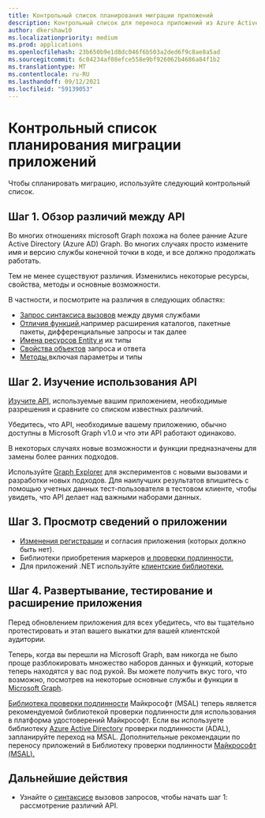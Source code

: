 ```yaml
---
title: Контрольный список планирования миграции приложений
description: Контрольный список для переноса приложений из Azure Active Directory (Azure AD) Graph в Microsoft Graph
author: dkershaw10
ms.localizationpriority: medium
ms.prod: applications
ms.openlocfilehash: 23b650b9e1d8dc046f6b503a2ded6f9c8ae8a5ad
ms.sourcegitcommit: 6c04234af08efce558e9bf926062b4686a84f1b2
ms.translationtype: MT
ms.contentlocale: ru-RU
ms.lasthandoff: 09/12/2021
ms.locfileid: "59139053"
---
```

# <a name="app-migration-planning-checklist"></a>Контрольный список планирования миграции приложений

Чтобы спланировать миграцию, используйте следующий контрольный список.

## <a name="step-1-review-the-differences-between-the-apis"></a>Шаг 1. Обзор различий между API

Во многих отношениях microsoft Graph похожа на более ранние Azure Active Directory (Azure AD) Graph. Во многих случаях просто измените имя и версию службы конечной точки в коде, и все должно продолжать работать.

Тем не менее существуют различия. Изменились некоторые ресурсы, свойства, методы и основные возможности.

В частности, и посмотрите на различия в следующих областях:

- [Запрос синтаксиса вызовов](migrate-azure-ad-graph-request-differences.md) между двумя службами
- [Отличия функций,](migrate-azure-ad-graph-feature-differences.md)например расширения каталогов, пакетные пакеты, дифференциальные запросы и так далее
- [Имена ресурсов Entity и](migrate-azure-ad-graph-resource-differences.md) их типы
- [Свойства объектов](migrate-azure-ad-graph-property-differences.md) запроса и ответа
- [Методы,](migrate-azure-ad-graph-method-differences.md)включая параметры и типы

## <a name="step-2-examine-api-use"></a>Шаг 2. Изучение использования API

[Изучите API,](migrate-azure-ad-graph-audit-api-use.md) используемые вашим приложением, необходимые разрешения и сравните со списком известных различий.  

Убедитесь, что API, необходимые вашему приложению, обычно доступны в Microsoft Graph v1.0 и что эти API работают одинаково.

В некоторых случаях новые возможности и функции предназначены для замены более ранних подходов.

Используйте [Graph Explorer](https://aka.ms/ge) для экспериментов с новыми вызовами и разработки новых подходов. Для наилучших результатов впишитесь с помощью учетных данных тест-пользователя в тестовом клиенте, чтобы увидеть, что API делает над важными наборами данных.

## <a name="step-3-review-app-details"></a>Шаг 3. Просмотр сведений о приложении

- [Изменения регистрации](migrate-azure-ad-graph-app-registration.md) и согласия приложения (которых должно быть нет).
- Библиотеки приобретения маркеров [и проверки подлинности.](migrate-azure-ad-graph-authentication-library.md)
- Для приложений .NET используйте [клиентские библиотеки.](migrate-azure-ad-graph-client-libraries.md)

## <a name="step-4-deploy-test-and-extend-your-app"></a>Шаг 4. Развертывание, тестирование и расширение приложения

Перед обновлением приложения для всех убедитесь, что вы тщательно протестировать и этап вашего выкатки для вашей клиентской аудитории.

Теперь, когда вы перешли на Microsoft Graph, вам никогда не было проще разблокировать множество наборов данных и функций, которые теперь находятся у вас под рукой. Вы можете получить вкус того, что возможно, посмотрев на некоторые основные службы и функции в [Microsoft Graph](./overview-major-services.md).

[Библиотека проверки подлинности](/azure/active-directory/develop/reference-v2-libraries) Майкрософт (MSAL) теперь является рекомендуемой библиотекой проверки подлинности для использования в платформа удостоверений Майкрософт. Если вы используете библиотеку [Azure Active Directory](/azure/active-directory/develop/active-directory-authentication-libraries) проверки подлинности (ADAL), запланируйте переход на MSAL. Дополнительные рекомендации по переносу приложений в Библиотеку проверки подлинности [Майкрософт (MSAL).](/azure/active-directory/develop/msal-migration)

## <a name="next-steps"></a>Дальнейшие действия

- Узнайте о [синтаксисе](migrate-azure-ad-graph-request-differences.md) вызовов запросов, чтобы начать шаг 1: рассмотрение различий API.
